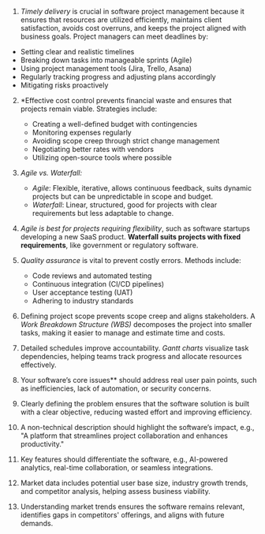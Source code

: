  1. *Timely delivery* is crucial in software project management because it ensures that resources are utilized efficiently, maintains client satisfaction, avoids cost overruns, and keeps the project aligned with business goals. Project managers can meet deadlines by:  
   - Setting clear and realistic timelines  
   - Breaking down tasks into manageable sprints (Agile)  
   - Using project management tools (Jira, Trello, Asana)  
   - Regularly tracking progress and adjusting plans accordingly  
   - Mitigating risks proactively  

2. *Effective cost control prevents financial waste and ensures that projects remain viable. Strategies include:  
   - Creating a well-defined budget with contingencies  
   - Monitoring expenses regularly  
   - Avoiding scope creep through strict change management  
   - Negotiating better rates with vendors  
   - Utilizing open-source tools where possible  

3. *Agile vs. Waterfall:*  
   - *Agile*: Flexible, iterative, allows continuous feedback, suits dynamic projects but can be unpredictable in scope and budget.  
   - *Waterfall*: Linear, structured, good for projects with clear requirements but less adaptable to change.  

4. *Agile is best for projects requiring flexibility*, such as software startups developing a new SaaS product. **Waterfall suits projects with fixed requirements**, like government or regulatory software.  

5. *Quality assurance* is vital to prevent costly errors. Methods include:  
   - Code reviews and automated testing  
   - Continuous integration (CI/CD pipelines)  
   - User acceptance testing (UAT)  
   - Adhering to industry standards  

6. Defining project scope prevents scope creep and aligns stakeholders. A *Work Breakdown Structure (WBS)* decomposes the project into smaller tasks, making it easier to manage and estimate time and costs.  

7. Detailed schedules improve accountability. *Gantt charts* visualize task dependencies, helping teams track progress and allocate resources effectively.  

8. Your software’s core issues** should address real user pain points, such as inefficiencies, lack of automation, or security concerns.  

9. Clearly defining the problem ensures that the software solution is built with a clear objective, reducing wasted effort and improving efficiency.  

10. A non-technical description should highlight the software’s impact, e.g., "A platform that streamlines project collaboration and enhances productivity."  

11. Key features should differentiate the software, e.g., AI-powered analytics, real-time collaboration, or seamless integrations.  

12. Market data includes potential user base size, industry growth trends, and competitor analysis, helping assess business viability.  

13. Understanding market trends ensures the software remains relevant, identifies gaps in competitors' offerings, and aligns with future demands.  

